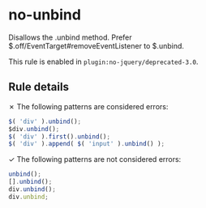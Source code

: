 # no-unbind

Disallows the .unbind method. Prefer $.off/EventTarget#removeEventListener to $.unbind.

This rule is enabled in `plugin:no-jquery/deprecated-3.0`.

## Rule details

✗ The following patterns are considered errors:
```js
$( 'div' ).unbind();
$div.unbind();
$( 'div' ).first().unbind();
$( 'div' ).append( $( 'input' ).unbind() );
```

✓ The following patterns are not considered errors:
```js
unbind();
[].unbind();
div.unbind();
div.unbind;
```
